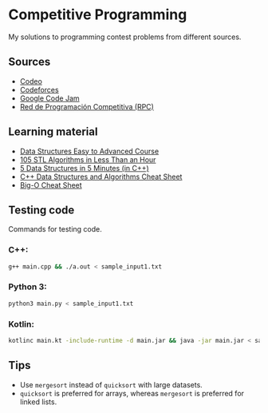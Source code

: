 # Competitive Programming
My solutions to programming contest problems from different sources.

## Sources
* [Codeo](https://codeo.app/)
* [Codeforces](https://codeforces.com/)
* [Google Code Jam](https://codingcompetitions.withgoogle.com/codejam/archive/)
* [Red de Programación Competitiva (RPC)](https://redprogramacioncompetitiva.com/)

## Learning material
* [Data Structures Easy to Advanced Course](https://www.youtube.com/watch?v=RBSGKlAvoiM&ab_channel=freeCodeCamp.org)
* [105 STL Algorithms in Less Than an Hour](https://www.youtube.com/watch?v=bFSnXNIsK4A&ab_channel=CodingTech)
* [5 Data Structures in 5 Minutes (in C++)](https://www.youtube.com/watch?v=24VAm8gzWq4&ab_channel=code_reportcode_report)
* [C++ Data Structures and Algorithms Cheat Sheet](https://github.com/gibsjose/cpp-cheat-sheet/blob/master/Data%20Structures%20and%20Algorithms.md#12-vector-stdvector)
* [Big-O Cheat Sheet](https://www.bigocheatsheet.com/)

## Testing code
Commands for testing code.
### C++:
```bash
g++ main.cpp && ./a.out < sample_input1.txt
```
### Python 3:
```bash
python3 main.py < sample_input1.txt
```
### Kotlin:
```bash
kotlinc main.kt -include-runtime -d main.jar && java -jar main.jar < sample_input1.txt
```
## Tips
* Use ``mergesort`` instead of ``quicksort`` with large datasets.
* ``quicksort`` is preferred for arrays, whereas ``mergesort`` is preferred for linked lists.